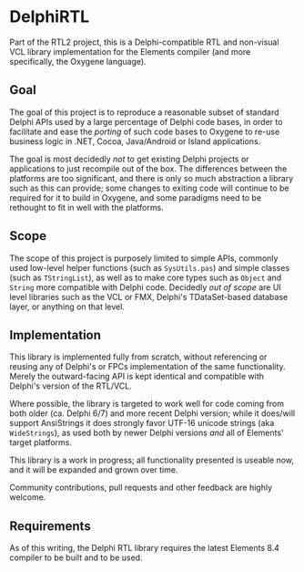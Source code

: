 # DelphiRTL

Part of the RTL2 project, this is a Delphi-compatible RTL and non-visual VCL library implementation for the Elements compiler (and more specifically, the Oxygene language).

## Goal

The goal of this project is to reproduce a reasonable subset of standard Delphi APIs used by a large percentage of Delphi code bases, in order to facilitate and ease the _porting_ of such code bases to Oxygene to re-use business logic in .NET, Cocoa, Java/Android or Island applications.

The goal is most decidedly *not* to get existing Delphi projects or applications to just recompile out of the box. The differences between the platforms are too significant, and there is only so much abstraction a library such as this can provide; some changes to exiting code will continue to be required for it to build in Oxygene, and some paradigms need to be rethought to fit in well with the platforms.

## Scope

The scope of this project is purposely limited to simple APIs, commonly used low-level helper functions (such as `SysUtils.pas`) and simple classes (such as `TStringList`), as well as to make core types such as `Object` and `String` more compatible with Delphi code. Decidedly *out of scope* are UI level libraries such as the VCL or FMX, Delphi's TDataSet-based database layer, or anything on that level.

## Implementation

This library is implemented fully from scratch, without referencing or reusing any of Delphi's or FPCs implementation of the same functionality. Merely the outward-facing API is kept identical and compatible with Delphi's version of the RTL/VCL.

Where possible, the library is targeted to work well for code coming from both older (ca. Delphi 6/7) and more recent Delphi version; while it does/will support AnsiStrings it does strongly favor UTF-16 unicode strings (aka `WideStrings`), as used both by newer Delphi versions _and_ all of Elements' target platforms.

This library is a work in progress; all functionality presented is useable now, and it will be expanded and grown over time.

Community contributions, pull requests and other feedback are highly welcome.

## Requirements

As of this writing, the Delphi RTL library requires the latest Elements 8.4 compiler to be built and to be used.

